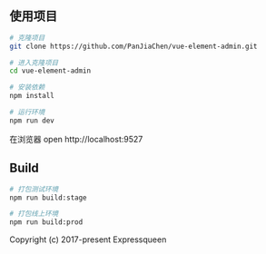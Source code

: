 
## 使用项目

```bash
# 克隆项目
git clone https://github.com/PanJiaChen/vue-element-admin.git

# 进入克隆项目
cd vue-element-admin

# 安装依赖
npm install

# 运行环境
npm run dev
```

在浏览器 open http://localhost:9527

## Build

```bash
# 打包测试环境
npm run build:stage

# 打包线上环境
npm run build:prod
```

Copyright (c) 2017-present Expressqueen
